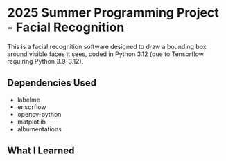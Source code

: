 # 2025 Summer Programming Project - Facial Recognition

This is a facial recognition software designed to draw a bounding box around visible faces it sees, coded in Python 3.12 (due to Tensorflow requiring Python 3.9-3.12).

## Dependencies Used

 - labelme
 - ensorflow
 - opencv-python
 - matplotlib
 - albumentations

## What I Learned